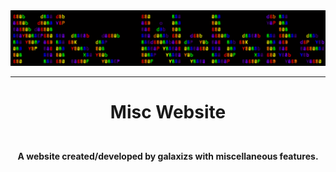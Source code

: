 <div align="center">
<img src="assets/logo.svg">
</div>

---

# <p align="center">Misc Website</p>
<br>

<div align="center">
<strong>A website created/developed by galaxizs with miscellaneous features.</strong>
</div>

<br>
